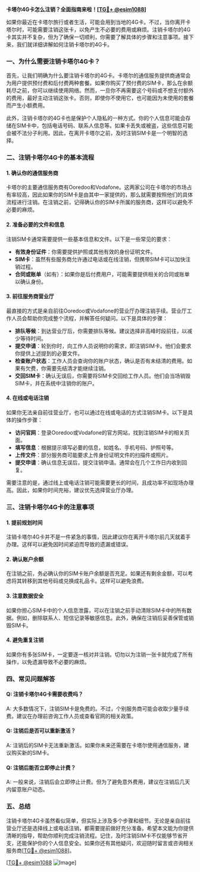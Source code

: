 **卡塔尔4G卡怎么注销？全面指南来啦！[[TG💪+ @esim1088](https://t.me/s/esim1088)]**

如果你最近在卡塔尔旅行或者生活，可能会用到当地的4G卡。不过，当你离开卡塔尔时，可能需要注销这张卡，以免产生不必要的费用或麻烦。注销卡塔尔的4G卡其实并不复杂，但为了确保一切顺利，你需要了解具体的步骤和注意事项。接下来，我们就详细讲解如何注销卡塔尔的4G卡。

### 一、为什么需要注销卡塔尔4G卡？

首先，让我们明确为什么要注销卡塔尔的4G卡。卡塔尔的通信服务提供商通常会为用户提供预付费和后付费两种套餐。如果你购买了预付费的SIM卡，那么在余额耗尽之前，你可以继续使用网络。然而，一旦你不再需要这个号码或不想支付额外的费用，最好主动注销这张卡。否则，即使你不使用它，也可能因为未使用的套餐而产生小额费用。

此外，注销卡塔尔的4G卡也是保护个人隐私的一种方式。你的个人信息可能会存储在SIM卡中，包括电话号码、联系人信息等。如果卡丢失或被盗，这些信息可能会被不法分子利用。因此，在离开卡塔尔之前，及时注销SIM卡是一个明智的选择。

### 二、注销卡塔尔4G卡的基本流程

#### 1. 确认你的通信服务商

卡塔尔的主要通信服务商有Ooredoo和Vodafone。这两家公司在卡塔尔的市场占有率较高，因此如果你的SIM卡是由其中一家提供的，那么就需要按照他们的具体流程进行注销。在注销之前，记得确认你的SIM卡所属的服务商，这样可以避免不必要的麻烦。

#### 2. 准备必要的文件和信息

注销SIM卡通常需要提供一些基本信息和文件。以下是一些常见的要求：

- **有效身份证件**：你需要提供护照或其他有效的身份证明文件。
- **SIM卡**：虽然有些服务商允许通过电话或在线注销，但携带SIM卡可以加快注销过程。
- **合同或账单**（如有）：如果你是后付费用户，可能需要提供相关的合同或账单以确认身份。

#### 3. 前往服务商营业厅

最直接的方式是亲自前往Ooredoo或Vodafone的营业厅办理注销手续。营业厅工作人员会帮助你完成整个流程，并解答任何疑问。以下是具体的步骤：

- **排队等候**：到达营业厅后，你需要排队等候。建议选择非高峰时段前往，以减少等待时间。
- **提交申请**：轮到你时，向工作人员说明你的需求，即注销SIM卡。他们会要求你提供上述提到的必要文件。
- **检查账户状态**：工作人员会查询你的账户状态，确认是否有未结清的费用。如果有欠费，你需要先结清才能继续注销。
- **交回SIM卡**：确认无误后，你需要将SIM卡交回给工作人员。他们会当场销毁SIM卡，并在系统中注销你的账户。

#### 4. 在线或电话注销

如果你无法亲自前往营业厅，也可以通过在线或电话的方式注销SIM卡。以下是具体的操作步骤：

- **访问官网**：登录Ooredoo或Vodafone的官方网站，找到注销SIM卡的相关页面。
- **填写信息**：根据提示填写必要的信息，如姓名、手机号码、护照号等。
- **上传文件**：部分服务商可能要求上传身份证明文件的扫描件或照片。
- **提交申请**：确认信息无误后，提交注销申请。通常会在几个工作日内收到回复。

需要注意的是，通过线上或电话注销可能需要更长的时间，且成功率不如现场办理高。因此，如果你时间充裕，建议优先选择营业厅办理。

### 三、注销卡塔尔4G卡的注意事项

#### 1. 提前规划时间

注销卡塔尔4G卡并不是一件紧急的事情，因此建议你在离开卡塔尔前几天就着手办理。这样可以避免因时间紧迫而导致的遗漏或错误。

#### 2. 确认账户余额

在注销之前，务必确认你的SIM卡账户余额是否充足。如果还有剩余金额，可以考虑将其转移到其他号码或兑换成礼品卡。这样可以避免浪费。

#### 3. 注意数据安全

如果你担心SIM卡中的个人信息泄露，可以在注销之前手动清除SIM卡中的所有数据。例如，删除联系人、短信记录等敏感信息。此外，确保在注销后妥善保管或销毁SIM卡。

#### 4. 避免重复注销

如果你有多张SIM卡，一定要逐一核对并注销。切勿以为注销一张卡就完成了所有操作，以免遗漏导致不必要的麻烦。

### 四、常见问题解答

#### Q: 注销卡塔尔4G卡需要收费吗？

A: 大多数情况下，注销SIM卡是免费的。不过，个别服务商可能会收取少量手续费。建议在办理前咨询工作人员或查看官网的相关政策。

#### Q: 注销后是否可以重新激活？

A: 注销后的SIM卡无法重新激活。如果你未来还需要在卡塔尔使用通信服务，建议购买新的SIM卡。

#### Q: 注销后能否立即停止计费？

A: 一般来说，注销后会立即停止计费。但为了避免意外费用，建议在注销后几天内留意账户动态。

### 五、总结

注销卡塔尔4G卡虽然看似简单，但实际上涉及多个步骤和细节。无论是亲自前往营业厅还是选择线上或电话注销，都需要提前做好充分准备。希望本文能为你提供清晰的指导，帮助你顺利完成注销流程。记住，及时注销SIM卡不仅能够节省开支，还能保护你的个人信息安全。如果你还有其他疑问，欢迎随时留言或咨询相关服务商[[TG💪+ @esim1088](https://t.me/s/esim1088)]。

[[TG💪+ @esim1088](https://t.me/s/esim1088) ![Image](https://i.postimg.cc/4NQfJmqS/Snipaste-2025-05-13-00-14-12.png)]